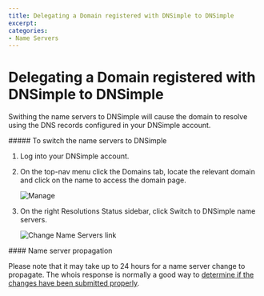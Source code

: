 ```yaml
---
title: Delegating a Domain registered with DNSimple to DNSimple
excerpt: 
categories:
- Name Servers
---
```


# Delegating a Domain registered with DNSimple to DNSimple

Swithing the name servers to DNSimple will cause the domain to resolve using the DNS records configured in your DNSimple account.

<div class="steps" markdown="1">
##### To switch the name servers to DNSimple

1.  Log into your DNSimple account.
1.  On the top-nav menu click the <label>Domains</label> tab, locate the relevant domain and click on the name to access the domain page.

    ![Manage](http://cl.ly/image/3Y3p072N442K/dnsimple-domains-manage-link.png)

1.  On the right <label>Resolutions Status</label> sidebar, click <label>Switch to DNSimple name servers</label>.

    ![Change Name Servers link](http://cl.ly/image/0q113R0U2A2Q/dnsimple-switch-to-dnsimple.png)

</div>

<info>
#### Name server propagation

Please note that it may take up to 24 hours for a name server change to propagate. The whois response is normally a good way to [determine if the changes have been submitted properly](/articles/domain-resolution-issues).
</info>

